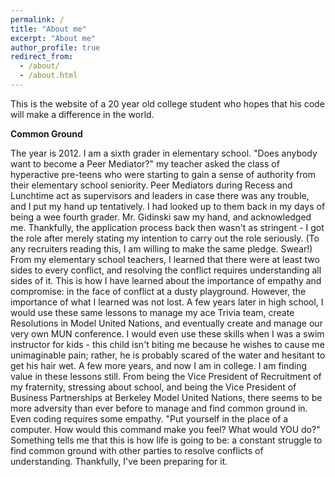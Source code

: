 ```yaml
---
permalink: /
title: "About me"
excerpt: "About me"
author_profile: true
redirect_from: 
  - /about/
  - /about.html
---
```

This is the website of a 20 year old college student who hopes that his code will make a difference in the world.

**Common Ground**

The year is 2012. I am a sixth grader in elementary school. 
"Does anybody want to become a Peer Mediator?" my teacher asked the class of hyperactive pre-teens who were starting to gain a sense of authority from their elementary school seniority. 
Peer Mediators during Recess and Lunchtime act as supervisors and leaders in case there was any trouble, and I put my hand up tentatively. I had looked up to them back in my days of being a wee fourth grader. Mr. Gidinski saw my hand, and acknowledged me. Thankfully, the application process back then wasn't as stringent - I got the role after merely stating my intention to carry out the role seriously. (To any recruiters reading this, I am willing to make the same pledge. Swear!)
From my elementary school teachers, I learned that there were at least two sides to every conflict, and resolving the conflict requires understanding all sides of it. This is how I have learned about the importance of empathy and compromise: in the face of conflict at a dusty playground. However, the importance of what I learned was not lost.
A few years later in high school, I would use these same lessons to manage my ace Trivia team, create Resolutions in Model United Nations, and eventually create and manage our very own MUN conference. I would even use these skills when I was a swim instructor for kids - this child isn't biting me because he wishes to cause me unimaginable pain; rather, he is probably scared of the water and hesitant to get his hair wet. 
A few more years, and now I am in college. I am finding value in these lessons still. From being the Vice President of Recruitment of my fraternity, stressing about school, and being the Vice President of Business Partnerships at Berkeley Model United Nations, there seems to be more adversity than ever before to manage and find common ground in. Even coding requires some empathy. 
"Put yourself in the place of a computer. How would this command make you feel? What would YOU do?"
Something tells me that this is how life is going to be: a constant struggle to find common ground with other parties to resolve conflicts of understanding. Thankfully, I've been preparing for it.

